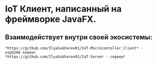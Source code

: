 # IoT Клиент, написанный на фреймворке JavaFX.

## Взаимодействует внутри своей экосистемы: 
    *https://github.com/IlyaSukharev01/IoT-Microcontoller_Client* - esp8266 клиент
    *https://github.com/IlyaSukharev01/IoT-Server - сервер*
    
